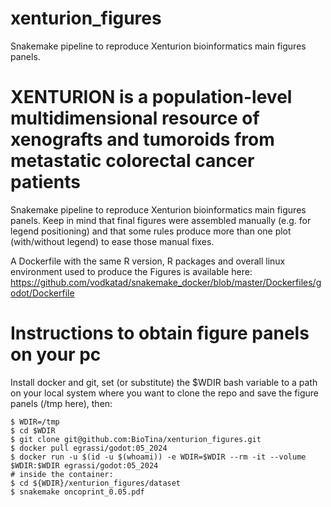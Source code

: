 # xenturion_figures
Snakemake pipeline to reproduce Xenturion bioinformatics main figures panels.

# XENTURION is a population-level multidimensional resource of xenografts and tumoroids from metastatic colorectal cancer patients

Snakemake pipeline to reproduce Xenturion bioinformatics main figures panels.
Keep in mind that final figures were assembled manually (e.g. for
legend positioning) and that some rules produce more than one plot
(with/without legend) to ease
those manual fixes.

A Dockerfile with the same R version, R packages and overall linux
environment used to produce the Figures is available here:
https://github.com/vodkatad/snakemake_docker/blob/master/Dockerfiles/godot/Dockerfile

# Instructions to obtain figure panels on your pc

Install docker and git, set (or substitute) the $WDIR bash variable to a path on
your local system where you want to clone the repo and save the figure panels (/tmp here), then:

```
$ WDIR=/tmp
$ cd $WDIR 
$ git clone git@github.com:BioTina/xenturion_figures.git 
$ docker pull egrassi/godot:05_2024
$ docker run -u $(id -u $(whoami)) -e WDIR=$WDIR --rm -it --volume $WDIR:$WDIR egrassi/godot:05_2024
# inside the container:
$ cd ${WDIR}/xenturion_figures/dataset
$ snakemake oncoprint_0.05.pdf

```
